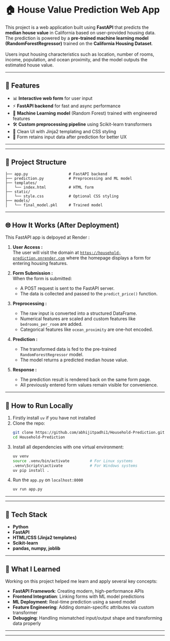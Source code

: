 # 🏠 House Value Prediction Web App

This project is a web application built using **FastAPI** that predicts the **median house value** in California based on user-provided housing data. The prediction is powered by a **pre-trained machine learning model (RandomForestRegressor)** trained on the **California Housing Dataset**.
<br><br>
Users input housing characteristics such as location, number of rooms, income, population, and ocean proximity, and the model outputs the estimated house value.

---

## 🚀 Features

- 📊 **Interactive web form** for user input
- ⚡ **FastAPI backend** for fast and async performance
- 🧠 **Machine Learning model** (Random Forest) trained with engineered features
- 🛠️ **Custom preprocessing pipeline** using Scikit-learn transformers
- 🎨 Clean UI with Jinja2 templating and CSS styling
- 🔁 Form retains input data after prediction for better UX

---
---

## 📁 Project Structure

```
├── app.py                  # FastAPI backend
├── prediction.py           # Preprocessing and ML model
├── templates/
│   └── index.html          # HTML form
├── static/
│   └── style.css           # Optional CSS styling
├── models/
│   └── final_model.pkl     # Trained model
```

---

## 🌐 How It Works (After Deployment)

This FastAPI app is delpoyed at Render :

1. **User Access :**  
   The user will visit the domain at [`https://household-prediction.onrender.com`](https://household-prediction.onrender.com) where the homepage displays a form for entering housing features.

2. **Form Submission :**  
   When the form is submitted:
   - A POST request is sent to the FastAPI server.
   - The data is collected and passed to the `predict_price()` function.

3. **Preprocessing :**
   - The raw input is converted into a structured DataFrame.
   - Numerical features are scaled and custom features like `bedrooms_per_room` are added.
   - Categorical features like `ocean_proximity` are one-hot encoded.

4. **Prediction :**
   - The transformed data is fed to the pre-trained `RandomForestRegressor` model.
   - The model returns a predicted median house value.

5. **Response :**
   - The prediction result is rendered back on the same form page.
   - All previously entered form values remain visible for convenience.

---

## 📝 How to Run Locally

1. Firstly install `uv` if you have not installed
2. Clone the repo:
   ```bash
   git clone https://github.com/abhijitpadhi1/Household-Prediction.git
   cd Household-Prediction
   ```
3. Install all dependencies with one virtual environment:
   ```bash
   uv venv
   source .venv/bin/activate         # For Linux systems
   .venv\Scripts\activate            # For Windows systems
   uv pip install .
   ```
4. Run the `app.py` on `localhost:8000`
   ```bash
   uv run app.py
   ```
---
---

## 🧰 Tech Stack

- **Python**
- **FastAPI**
- **HTML/CSS (Jinja2 templates)**
- **Scikit-learn**
- **pandas, numpy, joblib**

---

## 🧠 What I Learned

Working on this project helped me learn and apply several key concepts:

- **FastAPI Framework**: Creating modern, high-performance APIs
- **Frontend Integration**: Linking forms with ML model predictions
- **ML Deployment**: Real-time prediction using a saved model
- **Feature Engineering**: Adding domain-specific attributes via custom transformer
- **Debugging**: Handling mismatched input/output shape and transforming data properly

---
---
